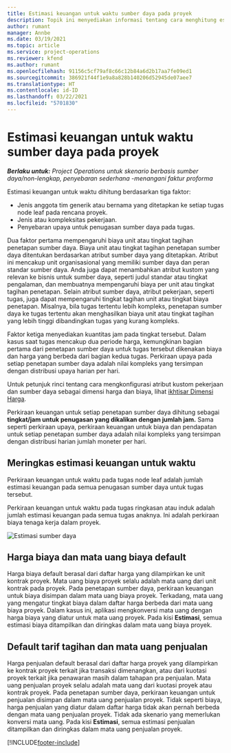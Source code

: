 ```yaml
---
title: Estimasi keuangan untuk waktu sumber daya pada proyek
description: Topik ini menyediakan informasi tentang cara menghitung estimasi keuangan untuk waktu.
author: rumant
manager: Annbe
ms.date: 03/19/2021
ms.topic: article
ms.service: project-operations
ms.reviewer: kfend
ms.author: rumant
ms.openlocfilehash: 91156c5cf79af8c66c12b84a6d2b17aa7fe09ed1
ms.sourcegitcommit: 386921f44f1e9a8a828b140206d52945de07aee7
ms.translationtype: HT
ms.contentlocale: id-ID
ms.lasthandoff: 03/22/2021
ms.locfileid: "5701830"
---
```

# <a name="financial-estimates-for-resource-time-on-projects"></a>Estimasi keuangan untuk waktu sumber daya pada proyek

_**Berlaku untuk:** Project Operations untuk skenario berbasis sumber daya/non-lengkap, penyebaran sederhana -menangani faktur proforma_

Estimasi keuangan untuk waktu dihitung berdasarkan tiga faktor: 

- Jenis anggota tim generik atau bernama yang ditetapkan ke setiap tugas node leaf pada rencana proyek. 
- Jenis atau kompleksitas pekerjaan.
- Penyebaran upaya untuk penugasan sumber daya pada tugas. 

Dua faktor pertama mempengaruhi biaya unit atau tingkat tagihan penetapan sumber daya. Biaya unit atau tingkat tagihan penetapan sumber daya ditentukan berdasarkan atribut sumber daya yang ditetapkan. Atribut ini mencakup unit organisasional yang memiliki sumber daya dan peran standar sumber daya. Anda juga dapat menambahkan atribut kustom yang relevan ke bisnis untuk sumber daya, seperti judul standar atau tingkat pengalaman, dan membuatnya mempengaruhi biaya per unit atau tingkat tagihan penetapan.
Selain atribut sumber daya, atribut pekerjaan, seperti tugas, juga dapat mempengaruhi tingkat tagihan unit atau tingkat biaya penetapan. Misalnya, bila tugas tertentu lebih kompleks, penetapan sumber daya ke tugas tertentu akan menghasilkan biaya unit atau tingkat tagihan yang lebih tinggi dibandingkan tugas yang kurang kompleks.   

Faktor ketiga menyediakan kuantitas jam pada tingkat tersebut. Dalam kasus saat tugas mencakup dua periode harga, kemungkinan bagian pertama dari penetapan sumber daya untuk tugas tersebut dikenakan biaya dan harga yang berbeda dari bagian kedua tugas. Perkiraan upaya pada setiap penetapan sumber daya adalah nilai kompleks yang tersimpan dengan distribusi upaya harian per hari.

Untuk petunjuk rinci tentang cara mengkonfigurasi atribut kustom pekerjaan dan sumber daya sebagai dimensi harga dan biaya, lihat [ikhtisar Dimensi Harga](../pricing-costing/pricing-dimensions-overview.md).

Perkiraan keuangan untuk setiap penetapan sumber daya dihitung sebagai **tingkat/jam untuk penugasan yang dikalikan dengan jumlah jam.**  Sama seperti perkiraan upaya, perkiraan keuangan untuk biaya dan pendapatan untuk setiap penetapan sumber daya adalah nilai kompleks yang tersimpan dengan distribusi harian jumlah moneter per hari. 

## <a name="summarizing-financial-estimates-for-time"></a>Meringkas estimasi keuangan untuk waktu
Perkiraan keuangan untuk waktu pada tugas node leaf adalah jumlah estimasi keuangan pada semua penugasan sumber daya untuk tugas tersebut.

Perkiraan keuangan untuk waktu pada tugas ringkasan atau induk adalah jumlah estimasi keuangan pada semua tugas anaknya. Ini adalah perkiraan biaya tenaga kerja dalam proyek. 

![Estimasi sumber daya](./media/navigation12.png)

## <a name="default-cost-price-and-cost-currency"></a>Harga biaya dan mata uang biaya default

Harga biaya default berasal dari daftar harga yang dilampirkan ke unit kontrak proyek. Mata uang biaya proyek selalu adalah mata uang dari unit kontrak pada proyek. Pada penetapan sumber daya, perkiraan keuangan untuk biaya disimpan dalam mata uang biaya proyek. Terkadang, mata uang yang mengatur tingkat biaya dalam daftar harga berbeda dari mata uang biaya proyek. Dalam kasus ini, aplikasi mengkonversi mata uang dengan harga biaya yang diatur untuk mata uang proyek. Pada kisi **Estimasi**, semua estimasi biaya ditampilkan dan diringkas dalam mata uang biaya proyek. 

## <a name="default-bill-rate-and-sales-currency"></a>Default tarif tagihan dan mata uang penjualan

Harga penjualan default berasal dari daftar harga proyek yang dilampirkan ke kontrak proyek terkait jika transaksi dimenangkan, atau dari kuotasi proyek terkait jika penawaran masih dalam tahapan pra penjualan. Mata uang penjualan proyek selalu adalah mata uang dari kuotasi proyek atau kontrak proyek. Pada penetapan sumber daya, perkiraan keuangan untuk penjualan disimpan dalam mata uang penjualan proyek. Tidak seperti biaya, harga penjualan yang diatur dalam daftar harga tidak akan pernah berbeda dengan mata uang penjualan proyek. Tidak ada skenario yang memerlukan konversi mata uang. Pada kisi **Estimasi**, semua estimasi penjualan ditampilkan dan diringkas dalam mata uang penjualan proyek. 

[!INCLUDE[footer-include](../includes/footer-banner.md)]
